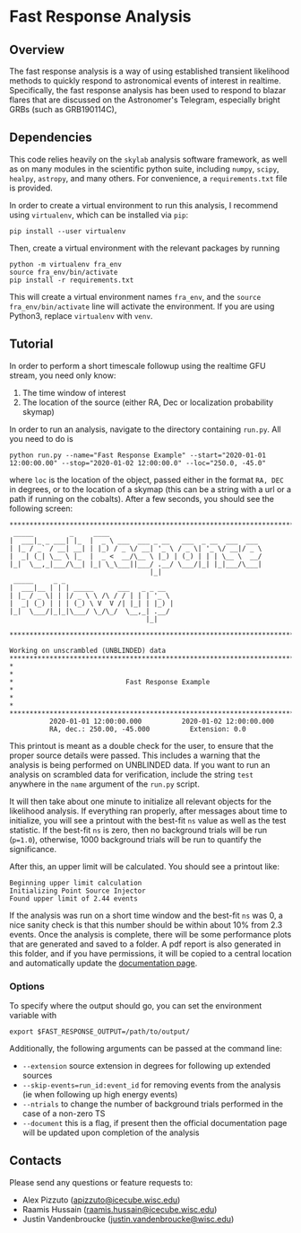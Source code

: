 # Fast Response Analysis

## Overview 
The fast response analysis is a way of using established transient likelihood methods to quickly respond to astronomical events of interest in realtime. Specifically, the fast response analysis has been used to respond to blazar flares that are discussed on the Astronomer's Telegram, especially bright GRBs (such as GRB190114C), 

## Dependencies
This code relies heavily on the `skylab` analysis software framework, as well as on many modules in the scientific python suite, including `numpy`, `scipy`, `healpy`, `astropy`, and many others. For convenience, a `requirements.txt` file is provided.

In order to create a virtual environment to run this analysis, I recommend using `virtualenv`, which can be installed via `pip`:

```console
pip install --user virtualenv
```

Then, create a virtual environment with the relevant packages by running
```console
python -m virtualenv fra_env
source fra_env/bin/activate
pip install -r requirements.txt
```

This will create a virtual environment names `fra_env`, and the `source fra_env/bin/activate` line will activate the environment. If you are using Python3, replace `virtualenv` with `venv`.

## Tutorial
In order to perform a short timescale followup using the realtime GFU stream, you need only know:
1. The time window of interest
2. The location of the source (either RA, Dec or localization probability skymap)

In order to run an analysis, navigate to the directory containing `run.py`. All you need to do is
```console
python run.py --name="Fast Response Example" --start="2020-01-01 12:00:00.00" --stop="2020-01-02 12:00:00.0" --loc="250.0, -45.0"
```
where `loc` is the location of the object, passed either in the format `RA, DEC` in degrees, or to the location of a skymap (this can be a string with a url or a path if running on the cobalts). After a few seconds, you should see the following screen:

```
********************************************************************************
 _____         _     ____                                      
|  ___|_ _ ___| |_  |  _ \ ___  ___ _ __   ___  _ __  ___  ___ 
| |_ / _` / __| __| | |_) / _ \/ __| '_ \ / _ \| '_ \/ __|/ _ \
|  _| (_| \__ \ |_  |  _ <  __/\__ \ |_) | (_) | | | \__ \  __/
|_|  \__,_|___/\__| |_| \_\___||___/ .__/ \___/|_| |_|___/\___|
                                   |_|                         
 _____     _ _                           
|  ___|__ | | | _____      ___   _ _ __  
| |_ / _ \| | |/ _ \ \ /\ / / | | | '_ \ 
|  _| (_) | | | (_) \ V  V /| |_| | |_) |
|_|  \___/|_|_|\___/ \_/\_/  \__,_| .__/ 
                                  |_|    

********************************************************************************

Working on unscrambled (UNBLINDED) data
********************************************************************************
*                                                                              *
*                            Fast Response Example                             *
*                                                                              *
********************************************************************************
          2020-01-01 12:00:00.000          2020-01-02 12:00:00.000
          RA, dec.: 250.00, -45.000          Extension: 0.0
```
This printout is meant as a double check for the user, to ensure that the proper source details were passed. This includes a warning that the analysis is being performed on UNBLINDED data. If you want to run an analysis on scrambled data for verification, include the string `test` anywhere in the `name` argument of the `run.py` script.

It will then take about one minute to initialize all relevant objects for the likelihood analysis. If everything ran properly, after messages about time to initialize, you will see a printout with the best-fit `ns` value as well as the test statistic. If the best-fit `ns` is zero, then no background trials will be run (`p=1.0`), otherwise, 1000 background trials will be run to quantify the significance. 

After this, an upper limit will be calculated. You should see a printout like:
```
Beginning upper limit calculation
Initializing Point Source Injector
Found upper limit of 2.44 events
``` 

If the analysis was run on a short time window and the best-fit `ns` was 0, a nice sanity check is that this number should be within about 10% from 2.3 events. Once the analysis is complete, there will be some performance plots that are generated and saved to a folder. A pdf report is also generated in this folder, and if you have permissions, it will be copied to a central location and automatically update the [documentation page](https://icecube.wisc.edu/~apizzuto/FastResponse/webpage/). 

### Options
To specify where the output should go, you can set the environment variable with 
```console
export $FAST_RESPONSE_OUTPUT=/path/to/output/
```

Additionally, the following arguments can be passed at the command line:
* `--extension` source extension in degrees for following up extended sources
* `--skip-events=run_id:event_id` for removing events from the analysis (ie when following up high energy events)
* `--ntrials` to change the number of background trials performed in the case of a non-zero TS
* `--document` this is a flag, if present then the official documentation page will be updated upon completion of the analysis

## Contacts
Please send any questions or feature requests to:
* Alex Pizzuto (apizzuto@icecube.wisc.edu)
* Raamis Hussain (raamis.hussain@icecube.wisc.edu)
* Justin Vandenbroucke (justin.vandenbroucke@wisc.edu)

